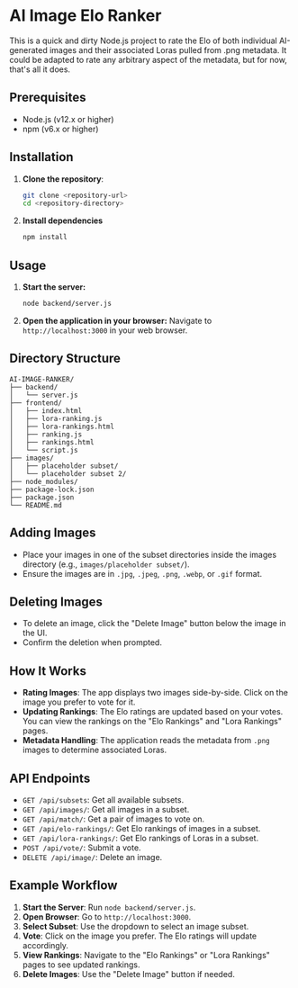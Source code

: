 # AI Image Elo Ranker

This is a quick and dirty Node.js project to rate the Elo of both individual AI-generated images and their associated Loras pulled from .png metadata. It could be adapted to rate any arbitrary aspect of the metadata, but for now, that's all it does.

## Prerequisites

- Node.js (v12.x or higher)
- npm (v6.x or higher)

## Installation

1. **Clone the repository**:

   ```sh
   git clone <repository-url>
   cd <repository-directory>
   ```
2. **Install dependencies**
    ```sh
    npm install
    ```

## Usage

1. **Start the server:**
    ```sh
    node backend/server.js
    ```
2. **Open the application in your browser:**
    Navigate to `http://localhost:3000` in your web browser.

## Directory Structure

```
AI-IMAGE-RANKER/
├── backend/
│   └── server.js
├── frontend/
│   ├── index.html
│   ├── lora-ranking.js
│   ├── lora-rankings.html
│   ├── ranking.js
│   ├── rankings.html
│   └── script.js
├── images/
│   ├── placeholder subset/
│   └── placeholder subset 2/
├── node_modules/
├── package-lock.json
├── package.json
└── README.md
```

## Adding Images

- Place your images in one of the subset directories inside the images directory (e.g., `images/placeholder subset/`).
- Ensure the images are in `.jpg`, `.jpeg`, `.png`, `.webp`, or `.gif` format.

## Deleting Images

- To delete an image, click the "Delete Image" button below the image in the UI.
- Confirm the deletion when prompted.

## How It Works

- **Rating Images**: The app displays two images side-by-side. Click on the image you prefer to vote for it.
- **Updating Rankings**: The Elo ratings are updated based on your votes. You can view the rankings on the "Elo Rankings" and "Lora Rankings" pages.
- **Metadata Handling**: The application reads the metadata from `.png` images to determine associated Loras.

## API Endpoints

- `GET /api/subsets`: Get all available subsets.
- `GET /api/images/`: Get all images in a subset.
- `GET /api/match/`: Get a pair of images to vote on.
- `GET /api/elo-rankings/`: Get Elo rankings of images in a subset.
- `GET /api/lora-rankings/`: Get Elo rankings of Loras in a subset.
- `POST /api/vote/`: Submit a vote.
- `DELETE /api/image/`: Delete an image.

## Example Workflow

1. **Start the Server**: Run `node backend/server.js`.
2. **Open Browser**: Go to `http://localhost:3000`.
3. **Select Subset**: Use the dropdown to select an image subset.
4. **Vote**: Click on the image you prefer. The Elo ratings will update accordingly.
5. **View Rankings**: Navigate to the "Elo Rankings" or "Lora Rankings" pages to see updated rankings.
6. **Delete Images**: Use the "Delete Image" button if needed.
